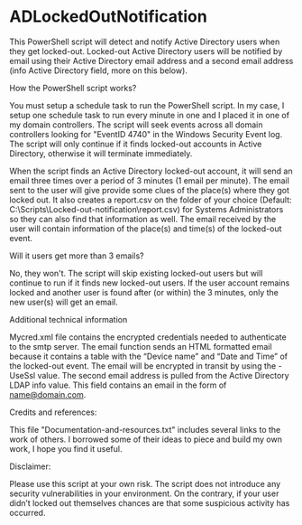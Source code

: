 # ADLockedOutNotification

This PowerShell script will detect and notify Active Directory users when they get locked-out.  Locked-out Active Directory users will be notified by email using their Active Directory email address and a second email address (info Active Directory field, more on this below).   

How the PowerShell script works?

You must setup a schedule task to run the PowerShell script.  In my case, I setup one schedule task to run every minute in one and I placed it in one of my domain controllers. The script will seek events across all domain controllers looking for "EventID 4740" in the Windows Security Event log.  The script will only continue if it finds locked-out accounts in Active Directory, otherwise it will terminate immediately.  

When the script finds an Active Directory locked-out account, it will send an email three times over a period of 3 minutes (1 email per minute).  The email sent to the user will give provide some clues of the place(s) where they got locked out.  It also creates a report.csv on the folder of your choice (Default: C:\Scripts\Locked-out-notification\report.csv) for Systems Administrators so they can also find that information as well.  The email received by the user will contain information of the place(s) and time(s) of the locked-out event. 

Will it users get more than 3 emails? 

No, they won't.  The script will skip existing locked-out users but will continue to run if it finds new locked-out users.  If the user account remains locked and another user is found after (or within) the 3 minutes, only the new user(s) will get an email.  

Additional technical information

Mycred.xml file contains the encrypted credentials needed to authenticate to the smtp server.  The email function sends an HTML formatted email because it contains a table with the “Device name” and “Date and Time” of the locked-out event.  The email will be encrypted in transit by using the -UseSsl value.  The second email address is pulled from the Active Directory LDAP info value. This field contains an email in the form of name@domain.com.

Credits and references: 

This file "Documentation-and-resources.txt" includes several links to the work of others.  I borrowed some of their ideas to piece and build my own work, I hope you find it useful. 

Disclaimer:  

Please use this script at your own risk.  The script does not introduce any security vulnerabilities in your environment.  On the contrary, if your user didn’t locked out themselves chances are that some suspicious activity has occurred.  


